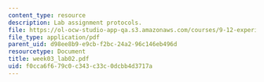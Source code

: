 ```yaml
---
content_type: resource
description: Lab assignment protocols.
file: https://ol-ocw-studio-app-qa.s3.amazonaws.com/courses/9-12-experimental-molecular-neurobiology-fall-2006/f0cca6f679c0c343c33c0dcbb4d3717a_week03_lab02.pdf
file_type: application/pdf
parent_uid: d98ee8b9-e9cb-f2bc-24a2-96c146eb496d
resourcetype: Document
title: week03_lab02.pdf
uid: f0cca6f6-79c0-c343-c33c-0dcbb4d3717a
---
```

